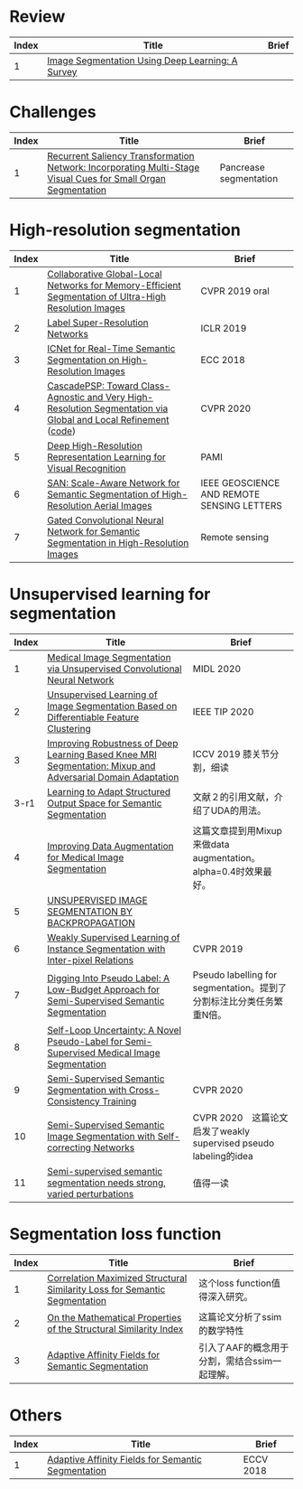 # Review
|Index|Title|Brief|
|----|----|----|
|1|[Image Segmentation Using Deep Learning: A Survey](https://arxiv.org/pdf/2001.05566.pdf)||

# Challenges
|Index|Title|Brief|
|----|----|----|
|1|[Recurrent Saliency Transformation Network: Incorporating Multi-Stage Visual Cues for Small Organ Segmentation](https://arxiv.org/pdf/1709.04518.pdf)|Pancrease segmentation|

# High-resolution segmentation

|Index|Title|Brief|
|----|----|----|
|1|[Collaborative Global-Local Networks for Memory-Efficient Segmentation of Ultra-High Resolution Images](https://arxiv.org/abs/1905.06368)|CVPR 2019 oral|
|2|[Label Super-Resolution Networks](https://openreview.net/pdf?id=rkxwShA9Ym)|ICLR 2019|
|3|[ICNet for Real-Time Semantic Segmentation on High-Resolution Images](https://hszhao.github.io/papers/eccv18_icnet.pdf)|ECC 2018|
|4|[CascadePSP: Toward Class-Agnostic and Very High-Resolution Segmentation via Global and Local Refinement](http://hkchengad.student.ust.hk/CascadePSP/CascadePSP.pdf) ([code](https://github.com/hkchengrex/CascadePSP))|CVPR 2020|
|5|[Deep High-Resolution Representation Learning for Visual Recognition](https://arxiv.org/pdf/1908.07919.pdf)|PAMI|
|6|[SAN: Scale-Aware Network for Semantic Segmentation of High-Resolution Aerial Images](https://arxiv.org/pdf/1907.03089.pdf)|IEEE GEOSCIENCE AND REMOTE SENSING LETTERS|
|7|[Gated Convolutional Neural Network for Semantic Segmentation in High-Resolution Images](https://www.mdpi.com/2072-4292/9/5/446/htm)|Remote sensing|

# Unsupervised learning for segmentation
|Index|Title|Brief|
|----|----|----|
|1|[Medical Image Segmentation via Unsupervised Convolutional Neural Network](https://arxiv.org/pdf/2001.10155.pdf)|MIDL 2020|
|2|[Unsupervised Learning of Image Segmentation Based on Differentiable Feature Clustering](https://arxiv.org/pdf/2007.09990.pdf)|IEEE TIP 2020|
|3|[Improving Robustness of Deep Learning Based Knee MRI Segmentation: Mixup and Adversarial Domain Adaptation](https://openaccess.thecvf.com/content_ICCVW_2019/papers/VRMI/Panfilov_Improving_Robustness_of_Deep_Learning_Based_Knee_MRI_Segmentation_Mixup_ICCVW_2019_paper.pdf)|ICCV 2019 膝关节分割，细读|
|3-r1|[Learning to Adapt Structured Output Space for Semantic Segmentation](https://arxiv.org/pdf/1802.10349.pdf)|文献２的引用文献，介绍了UDA的用法。|
|4|[Improving Data Augmentation for Medical Image Segmentation](https://openreview.net/references/pdf?id=B1-9HbnxX)|这篇文章提到用Mixup来做data augmentation。alpha=0.4时效果最好。|
|5|[UNSUPERVISED IMAGE SEGMENTATION BY BACKPROPAGATION](https://kanezaki.github.io/pytorch-unsupervised-segmentation/ICASSP2018_kanezaki.pdf)||
|6|[Weakly Supervised Learning of Instance Segmentation with Inter-pixel Relations](https://openaccess.thecvf.com/content_CVPR_2019/papers/Ahn_Weakly_Supervised_Learning_of_Instance_Segmentation_With_Inter-Pixel_Relations_CVPR_2019_paper.pdf)|CVPR 2019|
|7|[Digging Into Pseudo Label: A Low-Budget Approach for Semi-Supervised Semantic Segmentation](https://ieeexplore.ieee.org/stamp/stamp.jsp?tp=&arnumber=9003388)|Pseudo labelling for segmentation。提到了分割标注比分类任务繁重N倍。|
|8|[Self-Loop Uncertainty: A Novel Pseudo-Label for Semi-Supervised Medical Image Segmentation](https://arxiv.org/pdf/2007.09854.pdf)||
|9|[Semi-Supervised Semantic Segmentation with Cross-Consistency Training](https://arxiv.org/pdf/2003.09005.pdf)|CVPR 2020||
|10|[Semi-Supervised Semantic Image Segmentation with Self-correcting Networks](https://arxiv.org/pdf/1811.07073.pdf)|CVPR 2020　这篇论文启发了weakly supervised pseudo labeling的idea|
|11|[Semi-supervised semantic segmentation needs strong, varied perturbations](https://arxiv.org/pdf/1906.01916.pdf)|值得一读|


# Segmentation loss function
|Index|Title|Brief|
|----|----|----|
|1|[Correlation Maximized Structural Similarity Loss for Semantic Segmentation](https://arxiv.org/pdf/1910.08711.pdf)|这个loss function值得深入研究。|
|2|[On the Mathematical Properties of the Structural Similarity Index](https://ece.uwaterloo.ca/~z70wang/publications/TIP_SSIM_MathProperties.pdf)|这篇论文分析了ssim 的数学特性|
|3|[Adaptive Affinity Fields for Semantic Segmentation](https://openaccess.thecvf.com/content_ECCV_2018/papers/Jyh-Jing_Hwang_Adaptive_Affinity_Field_ECCV_2018_paper.pdf)|引入了AAF的概念用于分割，需结合ssim一起理解。|

# Others
|Index|Title|Brief|
|----|----|----|
|1|[Adaptive Affinity Fields for Semantic Segmentation](https://openaccess.thecvf.com/content_ECCV_2018/papers/Jyh-Jing_Hwang_Adaptive_Affinity_Field_ECCV_2018_paper.pdf)|ECCV 2018|



